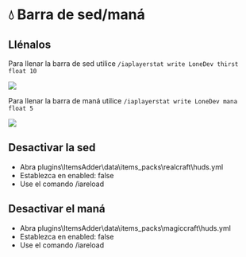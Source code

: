 # 💧 Barra de sed/maná

## Llénalos

Para llenar la barra de sed utilice `/iaplayerstat write LoneDev thirst float 10`

![](../../.gitbook/assets/image\_\(2\).png)

Para llenar la barra de maná utilice `/iaplayerstat write LoneDev mana float 5`

![](../../.gitbook/assets/image\_\(3\).png)

## Desactivar la sed

* Abra plugins\ItemsAdder\data\items\_packs\realcraft\huds.yml
* Establezca en enabled: false
* Use el comando /iareload

## Desactivar el maná

* Abra plugins\ItemsAdder\data\items\_packs\magiccraft\huds.yml
* Establezca en enabled: false
* Use el comando /iareload
